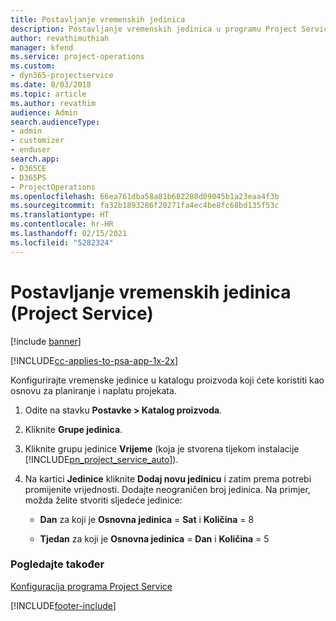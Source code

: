 ```yaml
---
title: Postavljanje vremenskih jedinica
description: Postavljanje vremenskih jedinica u programu Project Service
author: revathimuthiah
manager: kfend
ms.service: project-operations
ms.custom:
- dyn365-projectservice
ms.date: 8/03/2018
ms.topic: article
ms.author: revathim
audience: Admin
search.audienceType:
- admin
- customizer
- enduser
search.app:
- D365CE
- D365PS
- ProjectOperations
ms.openlocfilehash: 66ea761dba58a81b682280d09045b1a23eaa4f3b
ms.sourcegitcommit: fa32b1893286f20271fa4ec4be8fc68bd135f53c
ms.translationtype: HT
ms.contentlocale: hr-HR
ms.lasthandoff: 02/15/2021
ms.locfileid: "5282324"
---
```

# <a name="set-up-time-units-project-service"></a>Postavljanje vremenskih jedinica (Project Service)

[!include [banner](../includes/psa-now-project-operations.md)]

[!INCLUDE[cc-applies-to-psa-app-1x-2x](../includes/cc-applies-to-psa-app-1x-2x.md)]

Konfigurirajte vremenske jedinice u katalogu proizvoda koji ćete koristiti kao osnovu za planiranje i naplatu projekata.  
  
1. Odite na stavku **Postavke > Katalog proizvoda**.  
  
2. Kliknite **Grupe jedinica**.  
  
3. Kliknite grupu jedinice **Vrijeme** (koja je stvorena tijekom instalacije [!INCLUDE[pn_project_service_auto](../includes/pn-project-service-auto.md)]).  
  
4. Na kartici **Jedinice** kliknite **Dodaj novu jedinicu** i zatim prema potrebi promijenite vrijednosti. Dodajte neograničen broj jedinica. Na primjer, možda želite stvoriti sljedeće jedinice:  
  
   - **Dan** za koji je **Osnovna jedinica** = **Sat** i **Količina** = 8  
  
   - **Tjedan** za koji je **Osnovna jedinica** = **Dan** i **Količina** = 5  
  
### <a name="see-also"></a>Pogledajte također  
 [Konfiguracija programa Project Service](../psa/configure.md)


[!INCLUDE[footer-include](../includes/footer-banner.md)]